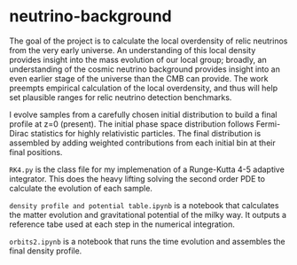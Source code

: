 # neutrino-background

The goal of the project is to calculate the local overdensity of relic neutrinos from the very early universe.  An understanding of this local density provides insight into the mass evolution of our local group; broadly, an understanding of the cosmic neutrino background provides insight into an even earlier stage of the universe than the CMB can provide.  The work preempts empirical calculation of the local overdensity, and thus will help set plausible ranges for relic neutrino detection benchmarks.

I evolve samples from a carefully chosen initial distribution to build a final profile at z=0 (present).  The initial phase space distribution follows Fermi-Dirac statistics for highly relativistic particles.  The final distribution is assembled by adding weighted contributions from each initial bin at their final positions.

`RK4.py` is the class file for my implemenation of a Runge-Kutta 4-5 adaptive integrator.  This does the heavy lifting solving the second order PDE to calculate the evolution of each sample.  

`density profile and potential table.ipynb` is a notebook that calculates the matter evolution and gravitational potential of the milky way.  It outputs a reference tabe used at each step in the numerical integration.

`orbits2.ipynb` is a notebook that runs the time evolution and assembles the final density profile. 
